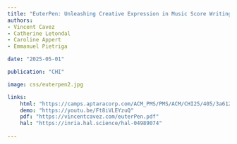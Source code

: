 ```yaml
---
title: "EuterPen: Unleashing Creative Expression in Music Score Writing"
authors:
- Vincent Cavez
- Catherine Letondal
- Caroline Appert
- Emmanuel Pietriga

date: "2025-05-01"

publication: "CHI"

image: css/euterpen2.jpg

links:
    html: "https://camps.aptaracorp.com/ACM_PMS/PMS/ACM/CHI25/405/3a612cf5-d7ea-11ef-ada9-16bb50361d1f/OUT/chi25-405.html"
    demo: "https://youtu.be/Ft8iVLEYzuQ"
    pdf: "https://vincentcavez.com/euterPen.pdf"
    hal: "https://inria.hal.science/hal-04989074"
   
---
```

